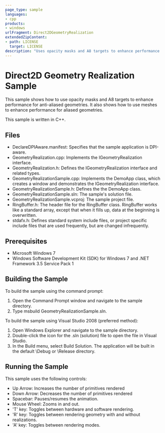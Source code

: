 ```yaml
---
page_type: sample
languages:
- cpp
products:
- windows
urlFragment: Direct2DGeometryRealization
extendedZipContent:
- path: LICENSE
  target: LICENSE
description: "Uses opacity masks and A8 targets to enhance performance for anti-aliased geometries."
---
```

# Direct2D Geometry Realization Sample

This sample shows how to use opacity masks and A8 targets to enhance performance for anti-aliased geometries. 
It also shows how to use meshes to enhance performance for aliased geometries. 

This sample is written in C++.

## Files

* DeclareDPIAware.manifest: Specifies that the sample application is DPI-aware.
* GeometryRealization.cpp: Implements the IGeometryRealization interface.
* GeometryRealization.h: Defines the IGeometryRealization interface and related types.
* GeometryRealizationSample.cpp: Implements the DemoApp class, which creates a window and demonstrates the IGeometryRealization interface.
* GeometryRealizationSample.h: Defines the the DemoApp class.
* GeometryRealizationSample.sln: The sample's solution file.
* GeometryRealizationSample.vcproj: The sample project file.
* RingBuffer.h: The header file for the RingBuffer class. RingBuffer works like a standard array, except that when it fills up, data at the beginning is overwritten.
* stdafx.h: Defines standard system include files, or project specific include files that are used frequently, but are changed infrequently.

## Prerequisites

* Microsoft Windows 7
* Windows Software Development Kit (SDK) for Windows 7 and .NET Framework 3.5 Service Pack 1 

## Building the Sample

To build the sample using the command prompt:

1. Open the Command Prompt window and navigate to the sample directory.
2. Type msbuild GeometryRealizationSample.sln.

To build the sample using Visual Studio 2008 (preferred method):

1. Open Windows Explorer and navigate to the sample directory.
2. Double-click the icon for the .sln (solution) file to open the file in Visual Studio.
3. In the Build menu, select Build Solution. The application will be built in the default \Debug or \Release directory.

## Running the Sample

This sample uses the following controls: 

* Up Arrow: Increases the number of primitives rendered 
* Down Arrow: Decreases the number of primitives rendered 
* Spacebar: Pauses/resumes the animation. 
* Mouse Wheel: Zooms in and out. 
* 'T' key: Toggles between hardware and software rendering. 
* 'R' key: Toggles between rendering geometry with and without realizations. 
* 'A' key: Toggles between rendering modes. 

